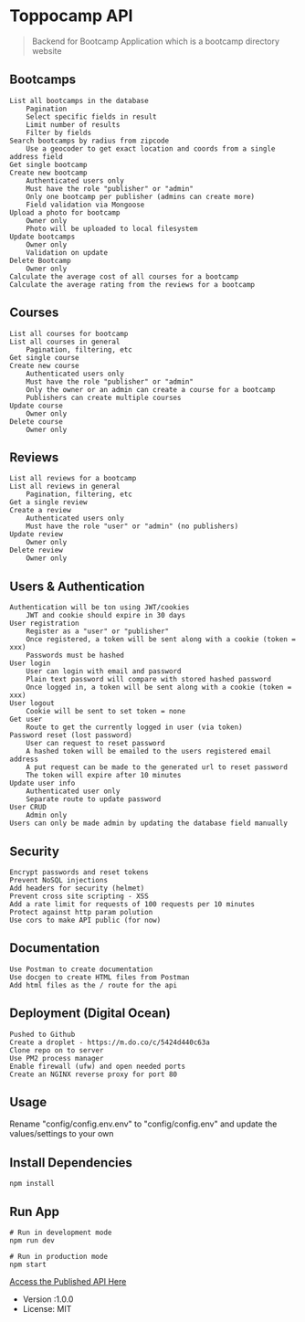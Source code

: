 # Toppocamp API

> Backend for Bootcamp Application which is a bootcamp directory website

## Bootcamps

    List all bootcamps in the database
        Pagination
        Select specific fields in result
        Limit number of results
        Filter by fields
    Search bootcamps by radius from zipcode
        Use a geocoder to get exact location and coords from a single address field
    Get single bootcamp
    Create new bootcamp
        Authenticated users only
        Must have the role "publisher" or "admin"
        Only one bootcamp per publisher (admins can create more)
        Field validation via Mongoose
    Upload a photo for bootcamp
        Owner only
        Photo will be uploaded to local filesystem
    Update bootcamps
        Owner only
        Validation on update
    Delete Bootcamp
        Owner only
    Calculate the average cost of all courses for a bootcamp
    Calculate the average rating from the reviews for a bootcamp

## Courses

    List all courses for bootcamp
    List all courses in general
        Pagination, filtering, etc
    Get single course
    Create new course
        Authenticated users only
        Must have the role "publisher" or "admin"
        Only the owner or an admin can create a course for a bootcamp
        Publishers can create multiple courses
    Update course
        Owner only
    Delete course
        Owner only

## Reviews

    List all reviews for a bootcamp
    List all reviews in general
        Pagination, filtering, etc
    Get a single review
    Create a review
        Authenticated users only
        Must have the role "user" or "admin" (no publishers)
    Update review
        Owner only
    Delete review
        Owner only

## Users & Authentication

    Authentication will be ton using JWT/cookies
        JWT and cookie should expire in 30 days
    User registration
        Register as a "user" or "publisher"
        Once registered, a token will be sent along with a cookie (token = xxx)
        Passwords must be hashed
    User login
        User can login with email and password
        Plain text password will compare with stored hashed password
        Once logged in, a token will be sent along with a cookie (token = xxx)
    User logout
        Cookie will be sent to set token = none
    Get user
        Route to get the currently logged in user (via token)
    Password reset (lost password)
        User can request to reset password
        A hashed token will be emailed to the users registered email address
        A put request can be made to the generated url to reset password
        The token will expire after 10 minutes
    Update user info
        Authenticated user only
        Separate route to update password
    User CRUD
        Admin only
    Users can only be made admin by updating the database field manually

## Security

    Encrypt passwords and reset tokens
    Prevent NoSQL injections
    Add headers for security (helmet)
    Prevent cross site scripting - XSS
    Add a rate limit for requests of 100 requests per 10 minutes
    Protect against http param polution
    Use cors to make API public (for now)

## Documentation

    Use Postman to create documentation
    Use docgen to create HTML files from Postman
    Add html files as the / route for the api

## Deployment (Digital Ocean)

    Pushed to Github
    Create a droplet - https://m.do.co/c/5424d440c63a
    Clone repo on to server
    Use PM2 process manager
    Enable firewall (ufw) and open needed ports
    Create an NGINX reverse proxy for port 80

## Usage

Rename "config/config.env.env" to "config/config.env" and update the values/settings to your own

## Install Dependencies

```
npm install
```

## Run App

```
# Run in development mode
npm run dev

# Run in production mode
npm start
```

[Access the Published API Here](http://134.209.153.51/)


- Version :1.0.0
- License: MIT
